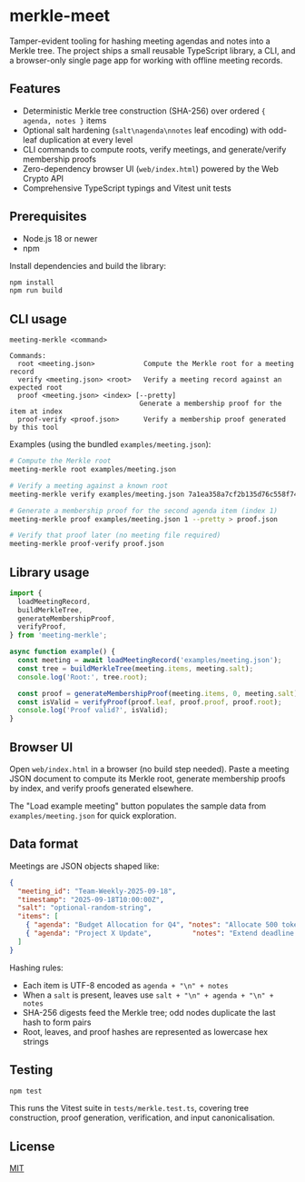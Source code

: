 # merkle-meet

Tamper-evident tooling for hashing meeting agendas and notes into a Merkle tree. The project ships a small reusable TypeScript library, a CLI, and a browser-only single page app for working with offline meeting records.

## Features
- Deterministic Merkle tree construction (SHA-256) over ordered `{ agenda, notes }` items
- Optional salt hardening (`salt\nagenda\nnotes` leaf encoding) with odd-leaf duplication at every level
- CLI commands to compute roots, verify meetings, and generate/verify membership proofs
- Zero-dependency browser UI (`web/index.html`) powered by the Web Crypto API
- Comprehensive TypeScript typings and Vitest unit tests

## Prerequisites
- Node.js 18 or newer
- npm

Install dependencies and build the library:

```bash
npm install
npm run build
```

## CLI usage

```
meeting-merkle <command>

Commands:
  root <meeting.json>            Compute the Merkle root for a meeting record
  verify <meeting.json> <root>   Verify a meeting record against an expected root
  proof <meeting.json> <index> [--pretty]
                                Generate a membership proof for the item at index
  proof-verify <proof.json>      Verify a membership proof generated by this tool
```

Examples (using the bundled `examples/meeting.json`):

```bash
# Compute the Merkle root
meeting-merkle root examples/meeting.json

# Verify a meeting against a known root
meeting-merkle verify examples/meeting.json 7a1ea358a7cf2b135d76c558f74ea39b1bfa37377d6a916d7a94fdfb8dfd0738

# Generate a membership proof for the second agenda item (index 1)
meeting-merkle proof examples/meeting.json 1 --pretty > proof.json

# Verify that proof later (no meeting file required)
meeting-merkle proof-verify proof.json
```

## Library usage

```ts
import {
  loadMeetingRecord,
  buildMerkleTree,
  generateMembershipProof,
  verifyProof,
} from 'meeting-merkle';

async function example() {
  const meeting = await loadMeetingRecord('examples/meeting.json');
  const tree = buildMerkleTree(meeting.items, meeting.salt);
  console.log('Root:', tree.root);

  const proof = generateMembershipProof(meeting.items, 0, meeting.salt);
  const isValid = verifyProof(proof.leaf, proof.proof, proof.root);
  console.log('Proof valid?', isValid);
}
```

## Browser UI

Open `web/index.html` in a browser (no build step needed). Paste a meeting JSON document to compute its Merkle root, generate membership proofs by index, and verify proofs generated elsewhere.

The "Load example meeting" button populates the sample data from `examples/meeting.json` for quick exploration.

## Data format

Meetings are JSON objects shaped like:

```json
{
  "meeting_id": "Team-Weekly-2025-09-18",
  "timestamp": "2025-09-18T10:00:00Z",
  "salt": "optional-random-string",
  "items": [
    { "agenda": "Budget Allocation for Q4", "notes": "Allocate 500 tokens to community fund." },
    { "agenda": "Project X Update",          "notes": "Extend deadline to Nov 30." }
  ]
}
```

Hashing rules:
- Each item is UTF-8 encoded as `agenda + "\n" + notes`
- When a `salt` is present, leaves use `salt + "\n" + agenda + "\n" + notes`
- SHA-256 digests feed the Merkle tree; odd nodes duplicate the last hash to form pairs
- Root, leaves, and proof hashes are represented as lowercase hex strings

## Testing

```bash
npm test
```

This runs the Vitest suite in `tests/merkle.test.ts`, covering tree construction, proof generation, verification, and input canonicalisation.

## License

[MIT](LICENSE)
